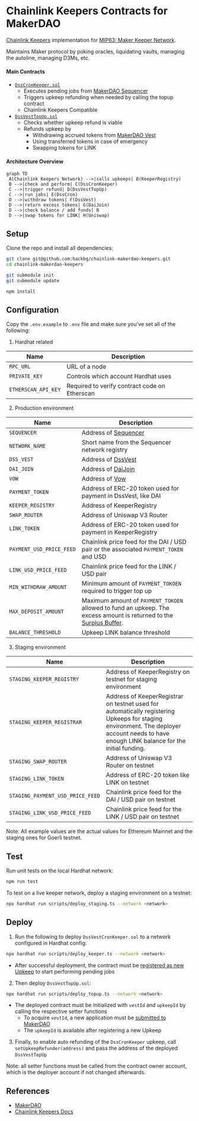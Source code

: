 # Chainlink Keepers Contracts for MakerDAO

[Chainlink Keepers](https://docs.chain.link/docs/chainlink-keepers/introduction) implementation for [MIP63: Maker Keeper Network](https://forum.makerdao.com/t/mip63-maker-keeper-network/12091).

Maintains Maker protocol by poking oracles, liquidating vaults, managing the autoline, managing D3Ms, etc.

#### Main Contracts

- [`DssCronKeeper.sol`](/contracts/DssCronKeeper.sol)
  - Executes pending jobs from [MakerDAO Sequencer](https://github.com/makerdao/dss-cron/)
  - Triggers upkeep refunding when needed by calling the topup contract
  - Chainlink Keepers Compatible
- [`DssVestTopUp.sol`](/contracts/DssVestTopUp.sol)
  - Checks whether upkeep refund is viable
  - Refunds upkeep by
    - Withdrawing accrued tokens from [MakerDAO Vest](https://github.com/makerdao/dss-vest)
    - Using transferred tokens in case of emergency
    - Swapping tokens for LINK

#### Architecture Overview

```mermaid
graph TD
 A(Chainlink Keepers Network) -->|calls upkeeps| B(KeeperRegistry)
 B -->|check and perform| C(DssCronKeeper)
 C -->|trigger refund| D(DssVestTopUp)
 C -->|run jobs| E(DssCron)
 D -->|withdraw tokens| F(DssVest)
 D -->|return excess tokens| G(DaiJoin)
 D -->|check balance / add funds| B
 D -->|swap tokens for LINK| H(Uniswap)
```

## Setup

Clone the repo and install all dependencies:

```bash
git clone git@github.com:hackbg/chainlink-makerdao-keepers.git
cd chainlink-makerdao-keepers

git submodule init
git submodule update

npm install
```

## Configuration

Copy the `.env.example` to `.env` file and make sure you've set all of the following:

1. Hardhat related

| Name                | Description                                   |
| ------------------- | --------------------------------------------- |
| `RPC_URL`           | URL of a node                                 |
| `PRIVATE_KEY`       | Controls which account Hardhat uses           |
| `ETHERSCAN_API_KEY` | Required to verify contract code on Etherscan |

2. Production environment

| Name                     | Description                                                                                                                                                                                        |
| ------------------------ | -------------------------------------------------------------------------------------------------------------------------------------------------------------------------------------------------- |
| `SEQUENCER`              | Address of [Sequencer](https://github.com/makerdao/dss-cron/)                                                                                                                                      |
| `NETWORK_NAME`           | Short name from the Sequencer network registry                                                                                                                                                     |
| `DSS_VEST`               | Address of [DssVest](https://github.com/makerdao/dss-vest)                                                                                                                                         |
| `DAI_JOIN`               | Address of [DaiJoin](https://docs.makerdao.com/smart-contract-modules/collateral-module/join-detailed-documentation#3-key-mechanisms-and-concepts)                                                 |
| `VOW`                    | Address of [Vow](https://docs.makerdao.com/smart-contract-modules/system-stabilizer-module/vow-detailed-documentation)                                                                             |
| `PAYMENT_TOKEN`          | Address of ERC-20 token used for payment in DssVest, like DAI                                                                                                                                      |
| `KEEPER_REGISTRY`        | Address of KeeperRegistry                                                                                                                                                                          |
| `SWAP_ROUTER`            | Address of Uniswap V3 Router                                                                                                                                                                       |
| `LINK_TOKEN`             | Address of ERC-20 token used for payment in KeeperRegistry                                                                                                                              |
| `PAYMENT_USD_PRICE_FEED` | Chainlink price feed for the DAI / USD pair or the associated `PAYMENT_TOKEN` and USD                                                                                                              |
| `LINK_USD_PRICE_FEED`    | Chainlink price feed for the LINK / USD pair                                                                                                                                                       |
| `MIN_WITHDRAW_AMOUNT`       | Minimum amount of `PAYMENT_TOKOEN` required to trigger top up                                                                                                                                      |
| `MAX_DEPOSIT_AMOUNT`        | Maximum amount of `PAYMENT_TOKOEN` allowed to fund an upkeep. The excess amount is returned to the [Surplus Buffer](https://manual.makerdao.com/parameter-index/core/param-system-surplus-buffer). |
| `BALANCE_THRESHOLD`      | Upkeep LINK balance threshold                                                                                                                                                                      |

3. Staging environment

| Name                             | Description                                                                                                                                                                               |
| -------------------------------- | ----------------------------------------------------------------------------------------------------------------------------------------------------------------------------------------- |
| `STAGING_KEEPER_REGISTRY`        | Address of KeeperRegistry on testnet for staging environment                                                                                                                              |
| `STAGING_KEEPER_REGISTRAR`       | Address of KeeperRegistrar on testnet used for automatically registering Upkeeps for staging environment. The deployer account needs to have enough LINK balance for the initial funding. |
| `STAGING_SWAP_ROUTER`            | Address of Uniswap V3 Router on testnet                                                                                                                                                   |
| `STAGING_LINK_TOKEN`             | Address of ERC-20 token like LINK on testnet                                                                                                                                              |
| `STAGING_PAYMENT_USD_PRICE_FEED` | Chainlink price feed for the DAI / USD pair on testnet                                                                                                                                    |
| `STAGING_LINK_USD_PRICE_FEED`    | Chainlink price feed for the LINK / USD pair on testnet                                                                                                                                   |

Note: All example values are the actual values for Ethereum Mainnet and the staging ones for Goerli testnet.

## Test

Run unit tests on the local Hardhat network:

```bash
npm run test
```

To test on a live keeper network, deploy a staging environment on a testnet:

```bash
npx hardhat run scripts/deploy_staging.ts --network <network>
```

## Deploy

1. Run the following to deploy `DssVestCronKeeper.sol` to a network configured in Hardhat config:

```bash
npx hardhat run scripts/deploy_keeper.ts --network <network>
```

- After successful deployment, the contract must be [registered as new Upkeep](https://docs.chain.link/docs/chainlink-keepers/register-upkeep/) to start performing pending jobs

2. Then deploy `DssVestTopUp.sol`:

```bash
npx hardhat run scripts/deploy_topup.ts --network <network>
```

- The deployed contract must be initialized with `vestId` and `upkeepId` by calling the respective setter functions
  - To acquire `vestId`, a new application must be [submitted to MakerDAO](https://forum.makerdao.com/t/mip63-maker-keeper-network/12091)
  - The `upkeepId` is available after registering a new Upkeep

3. Finally, to enable auto refunding of the `DssCronKeeper` upkeep, call `setUpkeepRefunder(address)` and pass the address of the deployed `DssVestTopUp`

Note: all setter functions must be called from the contract owner account, which is the deployer account if not changed afterwards.

## References

- [MakerDAO](https://makerdao.com/en/)
- [Chainlink Keepers Docs](https://docs.chain.link/docs/chainlink-keepers/introduction/)
